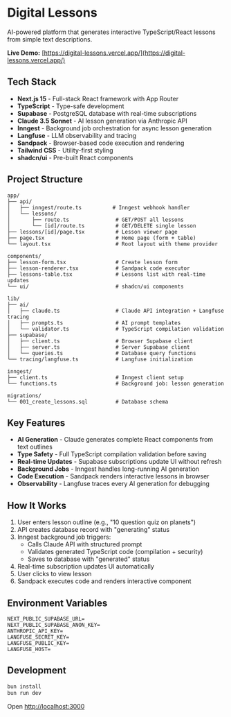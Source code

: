# Digital Lessons

AI-powered platform that generates interactive TypeScript/React lessons from simple text descriptions.

**Live Demo:** [https://digital-lessons.vercel.app/](https://digital-lessons.vercel.app/)

## Tech Stack

- **Next.js 15** - Full-stack React framework with App Router
- **TypeScript** - Type-safe development
- **Supabase** - PostgreSQL database with real-time subscriptions
- **Claude 3.5 Sonnet** - AI lesson generation via Anthropic API
- **Inngest** - Background job orchestration for async lesson generation
- **Langfuse** - LLM observability and tracing
- **Sandpack** - Browser-based code execution and rendering
- **Tailwind CSS** - Utility-first styling
- **shadcn/ui** - Pre-built React components

## Project Structure

```
app/
├── api/
│   ├── inngest/route.ts          # Inngest webhook handler
│   └── lessons/
│       ├── route.ts               # GET/POST all lessons
│       └── [id]/route.ts          # GET/DELETE single lesson
├── lessons/[id]/page.tsx          # Lesson viewer page
├── page.tsx                       # Home page (form + table)
└── layout.tsx                     # Root layout with theme provider

components/
├── lesson-form.tsx                # Create lesson form
├── lesson-renderer.tsx            # Sandpack code executor
├── lessons-table.tsx              # Lessons list with real-time updates
└── ui/                            # shadcn/ui components

lib/
├── ai/
│   ├── claude.ts                  # Claude API integration + Langfuse tracing
│   ├── prompts.ts                 # AI prompt templates
│   └── validator.ts               # TypeScript compilation validation
├── supabase/
│   ├── client.ts                  # Browser Supabase client
│   ├── server.ts                  # Server Supabase client
│   └── queries.ts                 # Database query functions
└── tracing/langfuse.ts            # Langfuse initialization

inngest/
├── client.ts                      # Inngest client setup
└── functions.ts                   # Background job: lesson generation

migrations/
└── 001_create_lessons.sql         # Database schema
```

## Key Features

- **AI Generation** - Claude generates complete React components from text outlines
- **Type Safety** - Full TypeScript compilation validation before saving
- **Real-time Updates** - Supabase subscriptions update UI without refresh
- **Background Jobs** - Inngest handles long-running AI generation
- **Code Execution** - Sandpack renders interactive lessons in browser
- **Observability** - Langfuse traces every AI generation for debugging

## How It Works

1. User enters lesson outline (e.g., "10 question quiz on planets")
2. API creates database record with "generating" status
3. Inngest background job triggers:
   - Calls Claude API with structured prompt
   - Validates generated TypeScript code (compilation + security)
   - Saves to database with "generated" status
4. Real-time subscription updates UI automatically
5. User clicks to view lesson
6. Sandpack executes code and renders interactive component

## Environment Variables

```env
NEXT_PUBLIC_SUPABASE_URL=
NEXT_PUBLIC_SUPABASE_ANON_KEY=
ANTHROPIC_API_KEY=
LANGFUSE_SECRET_KEY=
LANGFUSE_PUBLIC_KEY=
LANGFUSE_HOST=
```

## Development

```bash
bun install
bun run dev
```

Open [http://localhost:3000](http://localhost:3000)